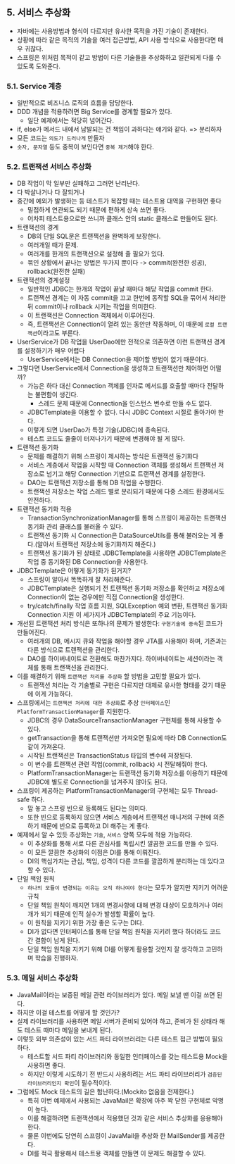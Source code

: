 ## 5. 서비스 추상화
- 자바에는 사용방법과 형식이 다르지만 유사한 목적을 가진 기술이 존재한다.
- 상황에 따라 같은 목적의 기술을 여러 접근방법, API 사용 방식으로 사용한다면 매우 귀찮다.
- 스프링은 위처럼 목적이 같고 방법이 다른 기술들을 추상화하고 일관되게 다룰 수 있도록 도와준다.

### 5.1. Service 계층
- 일반적으로 비즈니스 로직의 흐름을 담당한다.
- DDD 개념을 적용하려면 Big Service를 경계할 필요가 있다.
    - 일단 예제에서는 적당히 넘어간다.
- if, else가 메서드 내에서 남발되는 건 책임이 과하다는 얘기와 같다. => 분리하자
- 모든 코드는 `의도가 드러나게` 만들자
- `숫자, 문자열` 등도 중복이 보인다면 `중복 제거`해야 한다.

### 5.2. 트랜잭션 서비스 추상화
- DB 작업이 막 일부만 실패하고 그러면 난리난다.
- 다 박살나거나 다 잘되거나
- 중간에 예외가 발생하는 등 테스트가 복잡할 때는 테스트용 대역을 구현하면 좋다
    - 밀접하게 연관되도 되기 때문에 편하게 상속 쓰면 좋다.
    - 어차피 테스트용으로만 쓰니까 클래스 안의 static 클래스로 만들어도 된다. 
- 트랜잭션의 경계
    - DB의 단일 SQL문은 트랜잭션을 완벽하게 보장한다.
    - 여러개일 때가 문제.
    - 여러개를 한개의 트랜잭션으로 설정해 줄 필요가 있다.
    - 묶인 상황에서 끝나는 방법은 두가지 뿐이다 -> commit(완전한 성공), rollback(완전한 실패)
- 트랜잭션의 경계설정
    - 일반적인 JDBC는 한개의 작업이 끝날 때마다 해당 작업을 commit 한다.
    - 트랜잭션 경계는 이 자동 commit을 끄고 한번에 동작할 SQL을 묶어서 처리한 뒤 commit이나 rollback 시키는 작업을 의미한다.
    - 이 트랜잭션은 Connection 객체에서 이루어진다.
    - 즉, 트랜잭션은 Connection이 열려 있는 동안만 작동하며, 이 때문에 `로컬 트랜잭션`이라고도 부른다.
- UserService가 DB 작업을 UserDao에만 전적으로 의존하면 이런 트랜잭션 경계를 설정하기가 매우 어렵다
    - UserService에서는 DB Connection을 제어할 방법이 없기 때문이다.
- 그렇다면 UserService에서 Connection을 생성하고 트랜잭션만 제어하면 어떨까?
    - 가능은 하다 대신 Connection 객체를 인자로 메서드를 호출할 때마다 전달하는 불편함이 생긴다.
        - 스레드 문제 때문에 Connection을 인스턴스 변수로 만들 수도 없다.
    - JDBCTemplate을 이용할 수 없다. 다시 JDBC Context 시절로 돌아가야 한다.
    - 이렇게 되면 UserDao가 특정 기술(JDBC)에 종속된다.
    - 테스트 코드도 줄줄이 터져나가기 때문에 변경해야 될 게 많다.
- 트랜잭션 동기화
    - 문제를 해결하기 위해 스프링이 제시하는 방식은 트랜잭션 동기화다
    - 서비스 계층에서 작업을 시작할 때 Connection 객체를 생성해서 트랜잭션 저장소로 넘기고 해당 Connection 기반으로 트랜잭션 경계를 설정한다.
    - DAO는 트랜잭션 저장소를 통해 DB 작업을 수행한다.
    - 트랜잭션 저장소는 작업 스레드 별로 분리되기 때문에 다중 스레드 환경에서도 안전하다.
- 트랜잭션 동기화 적용
    - TransactionSynchronizationManager를 통해 스프링이 제공하는 트랜잭션 동기화 관리 클래스를 불러올 수 있다.
    - 트랜잭션 동기화 시 Connection은 DataSourceUtils를 통해 불러오는 게 좋다.(알아서 트랜잭션 저장소에 동기화까지 해준다.)
    - 트랜잭션 동기화가 된 상태로 JDBCTemplate을 사용하면 JDBCTemplate은 작업 중 동기화된 DB Connection을 사용한다.
- JDBCTemplate은 어떻게 동기화가 된거지?
    - 스프링이 알아서 똑똑하게 잘 처리해준다.
    - JDBCTemplate은 실행되기 전 트랜잭션 동기화 저장소를 확인하고 저장소에 Connection이 없는 경우에만 직접 Connection을 생성한다.
    - try/catch/finally 작업 흐름 지원, SQLException 예외 변환, 트랜잭션 동기화 Connection 지원 이 세가지가 JDBCTemplate의 주요 기능이다.
- 개선된 트랜잭션 처리 방식은 또하나의 문제가 발생한다: `구현기술에 종속`된 코드가 만들어진다.
    - 여러개의 DB, 메시지 큐와 작업을 해야할 경우 JTA를 사용해야 하며, 기존과는 다른 방식으로 트랜잭션을 관리한다.
    - DAO를 하이버네이트로 전환해도 마찬가지다. 하이버네이트는 세션이라는 객체를 통해 트랜잭션을 관리한다.
- 이를 해결하기 위해 `트랜잭션 처리를 추상화` 할 방법을 고민할 필요가 있다.
    - 트랜잭션 처리는 각 기술별로 구현은 다르지만 대체로 유사한 형태를 갖기 때문에 이게 가능하다.
- 스프링에서는 `트랜잭션 처리에 대한 추상화`로 추상 `인터페이스`인 `PlatformTransactionManager`를 지원한다.
    - JDBC의 경우 DataSourceTransactionManager 구현체를 통해 사용할 수 있다.
    - getTransaction을 통해 트랜잭션만 가져오면 필요에 따라 DB Connection도 같이 가져온다.
    - 시작된 트랜잭션은 TransactionStatus 타입의 변수에 저장된다.
    - 이 변수를 트랜잭션 관련 작업(commit, rollback) 시 전달해줘야 한다.
    - PlatformTransactionManager는 트랜잭션 동기화 저장소를 이용하기 때문에 JDBC에 별도로 Connection을 넘겨주지 않아도 된다.
- 스프링이 제공하는 PlatformTransactionManager의 구현체는 모두 Thread-safe 하다.
    - 맘 놓고 스프링 빈으로 등록해도 된다는 의미다.
    - 또한 빈으로 등록하지 않으면 서비스 계층에서 트랜잭션 매니저의 구현에 의존하기 때문에 빈으로 등록하고 DI 해주는 게 좋다.
- 예제에서 알 수 있듯 추상화는 `기술`, `서비스` 양쪽 모두에 적용 가능하다.
    - 이 추상화를 통해 서로 다른 관심사를 독립시킨 깔끔한 코드를 만들 수 있다.
    - 이 모든 깔끔한 추상화의 이점은 DI를 통해 이뤄진다.
    - DI의 핵심가치는 관심, 책임, 성격이 다른 코드를 깔끔하게 분리하는 데 있다고 할 수 있다.
- 단일 책임 원칙
    - `하나의 모듈이 변경되는 이유는 오직 하나여야 한다`는 모두가 알지만 지키기 어려운 규칙
    - 단일 책임 원칙이 깨지면 1개의 변경사항에 대해 변경 대상이 모호하거나 여러개가 되기 때문에 인적 실수가 발생할 확률이 높다.
    - 이 원칙을 지키기 위한 가장 좋은 도구는 DI다.
    - DI가 없다면 인터페이스를 통해 단일 책임 원칙을 지키려 했다 하더라도 코드 간 결합이 남게 된다.
    - 단일 책임 원칙을 지키기 위해 DI를 어떻게 활용할 것인지 잘 생각하고 고민하며 학습을 진행하자.

### 5.3. 메일 서비스 추상화
- JavaMail이라는 보증된 메일 관련 라이브러리가 있다. 메일 보낼 땐 이걸 쓰면 된다.
- 하지만 이걸 테스트를 어떻게 할 것인가?
- 실제 라이브러리를 사용하면 메일 서버가 준비되 있어야 하고, 준비가 된 상태라 해도 테스트 때마다 메일을 보내게 된다.
- 이렇듯 외부 의존성이 있는 서드 파티 라이브러리는 다른 테스트 접근 방법이 필요하다.
    - 테스트할 서드 파티 라이브러리와 동일한 인터페이스를 갖는 테스트용 Mock을 사용하면 좋다.
    - 하지만 이렇게 시도하기 전 반드시 사용하려는 서드 파티 라이브러리가 `검증된 라이브러리인지 확인`이 필수적이다.
- 그럼에도 Mock 테스트의 길은 험난하다.(Mockito 없음을 전제한다.)
    - 특히 이번 예제에서 사용되는 JavaMail은 확장에 아주 꽉 닫힌 구현체로 악명이 높다.
    - 이를 해결하려면 트랜잭션에서 적용했던 것과 같은 서비스 추상화를 응용해야 한다.
    - 물론 이번에도 당연히 스프링이 JavaMail을 추상화 한 MailSender를 제공한다.
    - DI를 적극 활용해서 테스트용 객체를 만들면 이 문제도 해결할 수 있다.
